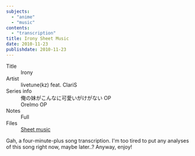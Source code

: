 ```yaml
---
subjects:
  - "anime"
  - "music"
contents:
  - "transcription"
title: Irony Sheet Music
date: 2010-11-23
publishdate: 2010-11-23
---
```


<dl>
  <dt>Title</dt>
  <dd>Irony</dd>

  <dt>Artist</dt>
  <dd>livetune(kz) feat. ClariS</dd>

  <dt>Series info</dt>
  <dd>俺の妹がこんなに可愛いがけがない OP</dd>
  <dd>OreImo OP</dd>

  <dt>Notes</dt>
  <dd>Full</dd>

  <dt>Files</dt>
  <dd><a href="/files/sheetmusic/Irony.pdf">Sheet music</a></dd>
</dl>

Gah, a four-minute-plus song transcription.  I'm too tired to put any analyses
of this song right now, maybe later..? Anyway, enjoy!
